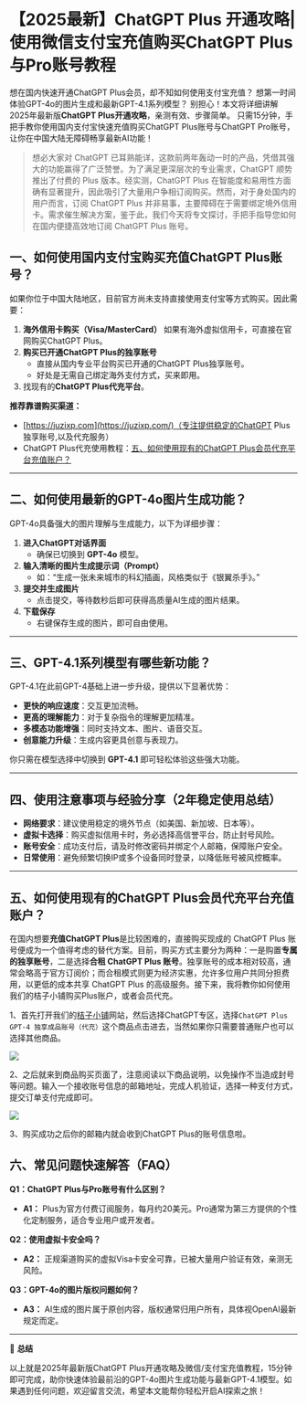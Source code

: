 # 【2025最新】ChatGPT Plus 开通攻略|使用微信支付宝充值购买ChatGPT Plus与Pro账号教程

想在国内快速开通ChatGPT Plus会员，却不知如何使用支付宝充值？
想第一时间体验GPT-4o的图片生成和最新GPT-4.1系列模型？
别担心！本文将详细讲解2025年最新版**ChatGPT Plus开通攻略**，亲测有效、步骤简单。
只需15分钟，手把手教你使用国内支付宝快速充值购买ChatGPT Plus账号与ChatGPT Pro账号，让你在中国大陆无障碍畅享最新AI功能！

> 想必大家对 ChatGPT 已耳熟能详，这款前两年轰动一时的产品，凭借其强大的功能赢得了广泛赞誉。为了满足更深层次的专业需求，ChatGPT 顺势推出了付费的 Plus 版本。经实测，ChatGPT Plus 在智能度和易用性方面确有显著提升，因此吸引了大量用户争相订阅购买。然而，对于身处国内的用户而言，订阅 ChatGPT Plus 并非易事，主要障碍在于需要绑定境外信用卡。需求催生解决方案，鉴于此，我们今天将专文探讨，手把手指导您如何在国内便捷高效地订阅 ChatGPT Plus 账号。

##  一、如何使用国内支付宝购买充值ChatGPT Plus账号？

如果你位于中国大陆地区，目前官方尚未支持直接使用支付宝等方式购买。因此需要：

1. **海外信用卡购买（Visa/MasterCard）**
    如果有海外虚拟信用卡，可直接在官网购买ChatGPT Plus。
2. **购买已开通ChatGPT Plus的独享账号**
   - 直接从国内专业平台购买已开通的ChatGPT Plus独享账号。
   - 好处是无需自己绑定海外支付方式，买来即用。
3. 找现有的**ChatGPT Plus代充平台**。

**推荐靠谱购买渠道：**

- [https://juzixp.com](https://juzixp.com/)（专注提供稳定的ChatGPT Plus独享账号,以及代充服务）
- ChatGPT Plus代充使用教程：[五、如何使用现有的ChatGPT Plus会员代充平台充值账户？](#%E4%BA%94%E5%A6%82%E4%BD%95%E4%BD%BF%E7%94%A8%E7%8E%B0%E6%9C%89%E7%9A%84chatgpt-plus%E4%BC%9A%E5%91%98%E4%BB%A3%E5%85%85%E5%B9%B3%E5%8F%B0%E5%85%85%E5%80%BC%E8%B4%A6%E6%88%B7) 
------

## 二、如何使用最新的GPT-4o图片生成功能？

GPT-4o具备强大的图片理解与生成能力，以下为详细步骤：

1. **进入ChatGPT对话界面**
   - 确保已切换到 **GPT-4o** 模型。
2. **输入清晰的图片生成提示词（Prompt）**
   - 如：“生成一张未来城市的科幻插画，风格类似于《银翼杀手》。”
3. **提交并生成图片**
   - 点击提交，等待数秒后即可获得高质量AI生成的图片结果。
4. **下载保存**
   - 右键保存生成的图片，即可自由使用。

------

## 三、GPT-4.1系列模型有哪些新功能？

GPT-4.1在此前GPT-4基础上进一步升级，提供以下显著优势：

- **更快的响应速度**：交互更加流畅。
- **更高的理解能力**：对于复杂指令的理解更加精准。
- **多模态功能增强**：同时支持文本、图片、语音交互。
- **创意能力升级**：生成内容更具创意与表现力。

你只需在模型选择中切换到 **GPT-4.1** 即可轻松体验这些强大功能。

------

##  四、使用注意事项与经验分享（2年稳定使用总结）

- **网络要求**：建议使用稳定的境外节点（如美国、新加坡、日本等）。
- **虚拟卡选择**：购买虚拟信用卡时，务必选择高信誉平台，防止封号风险。
- **账号安全**：成功支付后，请及时修改密码并绑定个人邮箱，保障账户安全。
- **日常使用**：避免频繁切换IP或多个设备同时登录，以降低账号被风控概率。

------

##  五、如何使用现有的ChatGPT Plus会员代充平台充值账户？

在国内想要**充值ChatGPT Plus**是比较困难的，直接购买现成的 ChatGPT Plus 账号便成为一个值得考虑的替代方案。目前，购买方式主要分为两种：一是购置**专属的独享账号**，二是选择**合租 ChatGPT Plus 账号**。独享账号的成本相对较高，通常会略高于官方订阅价；而合租模式则更为经济实惠，允许多位用户共同分担费用，以更低的成本共享 ChatGPT Plus 的高级服务。接下来，我将教你如何使用我们的桔子小铺购买Plus账户，或者会员代充。

1、首先打开我们的[桔子小铺](https://t.3ms.run/juzi)网站，然后选择ChatGPT专区，选择`ChatGPT Plus GPT-4 独享成品账号（代充）`这个商品点击进去，当然如果你只需要普通账户也可以选择其他商品。

![](https://img.muooy.com/img/1/2025/07/13/6873b830d8a0f.webp)

2、之后就来到商品购买页面了，注意阅读以下商品说明，以免操作不当造成封号等问题。输入一个接收账号信息的邮箱地址，完成人机验证，选择一种支付方式，提交订单支付完成即可。

![](https://img.muooy.com/img/1/2025/07/13/6873b8b346715.webp)

3、购买成功之后你的邮箱内就会收到ChatGPT Plus的账号信息啦。

##  六、常见问题快速解答（FAQ）

**Q1：ChatGPT Plus与Pro账号有什么区别？**

- **A1：** Plus为官方付费订阅服务，每月约20美元。Pro通常为第三方提供的个性化定制服务，适合专业用户或开发者。

**Q2：使用虚拟卡安全吗？**

- **A2：** 正规渠道购买的虚拟Visa卡安全可靠，已被大量用户验证有效，亲测无风险。

**Q3：GPT-4o的图片版权问题如何？**

- **A3：** AI生成的图片属于原创内容，版权通常归用户所有，具体视OpenAI最新规定而定。

------

💬 **总结**

以上就是2025年最新版ChatGPT Plus开通攻略及微信/支付宝充值教程，15分钟即可完成，助你快速体验最前沿的GPT-4o图片生成功能与最新GPT-4.1模型。如果遇到任何问题，欢迎留言交流，希望本文能帮你轻松开启AI探索之旅！
